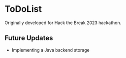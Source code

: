 # ToDoList
Originally developed for Hack the Break 2023 hackathon.

## Future Updates
- Implementing a Java backend storage
